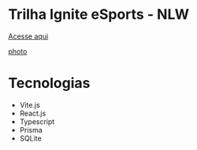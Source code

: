 # Trilha Ignite eSports - NLW

[Acesse aqui]()

[photo]()

# Tecnologias 
- Vite.js
- React.js
- Typescript 
- Prisma
 - SQLite
